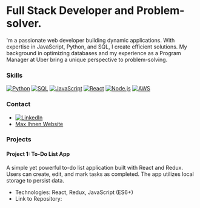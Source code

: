 # **Full Stack Developer and Problem-solver.** 

'm a passionate web developer building dynamic applications. With expertise in JavaScript, Python, and SQL, I create efficient solutions. My background in optimizing databases and my experience as a Program Manager at Uber bring a unique perspective to problem-solving. 


### Skills
[![Python](https://img.shields.io/badge/python-3670A0?style=for-the-badge&logo=python)](https://www.python.org/)
[![SQL](https://img.shields.io/badge/SQL-fff?style=for-the-badge&logo=postgresql)](https://en.wikipedia.org/wiki/SQL)
[![JavaScript](https://img.shields.io/badge/JavaScript-F7E018?style=for-the-badge&logo=javascript)](https://developer.mozilla.org/en-US/docs/Web/JavaScript)
[![React](https://img.shields.io/badge/React-20C997?style=for-the-badge&logo=react)](https://reactjs.org/)
[![Node.js](https://img.shields.io/badge/Node.js-C02916?style=for-the-badge&logo=node.js)](https://nodejs.org/)
[![AWS](https://img.shields.io/badge/AWS-1779D1?style=for-the-badge&logo=aws)](https://aws.amazon.com/)


### Contact
* [![LinkedIn](https://img.shields.io/badge/linkedin-0077B5?style=social&logo=linkedin)](linkedin.com/in/ihnen)
* [Max Ihnen Website](maxdenuevo.com)

### Projects

#### Project 1: To-Do List App

A simple yet powerful to-do list application built with React and Redux. Users can create, edit, and mark tasks as completed. The app utilizes local storage to persist data.

- Technologies: React, Redux, JavaScript (ES6+)
- Link to Repository: 
